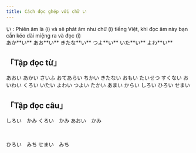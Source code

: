 ```yaml
---
title: Cách đọc ghép với chữ い
---
```


<Intro>
い : Phiên âm là (i) và sẽ phát âm như chữ (i) tiếng Việt, khi đọc âm này bạn cần kéo dài miệng ra và đọc (i)
</Intro>

<br/>

<JaWL>
  <Speak k="赤い"><Kanji>あか**い**</Kanji></Speak>
  <Speak k="青い"><Kanji>あお**い**</Kanji></Speak>
</JaWL>

<JaWL>
  <Speak k="汚い"><Kanji>きたな**い**</Kanji></Speak>
  <Speak k="強い"><Kanji>つよ**い**</Kanji></Speak>
</JaWL>

<JaWL>
  <Speak k="痛い"><Kanji>いた**い**</Kanji></Speak>
  <Speak k="弱い"><Kanji>よわ**い**</Kanji></Speak>
</JaWL>


## 「Tập đọc từ」

<JaWL>
  <Kanji>あおい</Kanji>
  <Kanji>あかい</Kanji>
  <Kanji>さいふ</Kanji>
  <Kanji>おてあらい</Kanji>
</JaWL>

<JaWL>
  <Kanji>ちかい</Kanji>
  <Kanji>きたない</Kanji>
  <Kanji>おもい</Kanji>
  <Kanji>たいせつ</Kanji>
</JaWL>

<JaWL>
  <Kanji>すくない</Kanji>
  <Kanji>おいわい</Kanji>
  <Kanji>くろい</Kanji>
  <Kanji>いたい</Kanji>
</JaWL>

<JaWL>
  <Kanji>よわい</Kanji>
  <Kanji>つよい</Kanji>
  <Kanji>たかい</Kanji>
  <Kanji>あまい</Kanji>
</JaWL>

<JaWL>
  <Kanji>からい</Kanji>
  <Kanji>しろい</Kanji>
  <Kanji>ひろい</Kanji>
  <Kanji>せまい</Kanji>
</JaWL>

## 「Tập đọc câu」

<JapaneseSensLine>しろい　かみ</JapaneseSensLine>
<JapaneseSensLine>くろい　かみ</JapaneseSensLine>
<JapaneseSensLine>あおい　かみ</JapaneseSensLine>

<br/>

<JapaneseSensLine>ひろい　みち</JapaneseSensLine>
<JapaneseSensLine>せまい　みち</JapaneseSensLine>